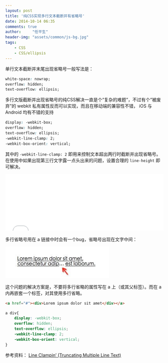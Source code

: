 ```yaml
---
layout: post
title: '纯CSS实现多行文本截断并有省略号'
date: 2014-10-14 06:35
comments: true
author:     "任平生"
header-img: "assets/common/js-bg.jpg"
tags:
    - CSS
    - CSS/ellipsis
---
```

单行文本截断并末尾出现省略号一般写法是：

```css
white-space: nowrap;
overflow: hidden;
text-overflow: ellipsis;
```

多行文版截断并出现省略号的纯CSS解决一直是个“复杂的难题“，不过有个“被废弃”的 webkit 私有属性反而可以实现，而且在移动端的兼容性不错， iOS 与 Android 均有不错的支持

```css
display: -webkit-box;
overflow: hidden;
text-overflow: ellipsis;
-webkit-line-clamp: 2;
-webkit-box-orient: vertical;
```

其中的 `-webkit-line-clamp: 2` 即用来控制文本超出两行时截断并出现省略号。 在使用中如果出现第三行文字露一点头出来的问题，设置合理的 `line-height` 即可解决。

<iframe width="100%" height="180" src="//jsfiddle.net/rpsh/4aokpuf6/embedded/result,html,css/" allowfullscreen="allowfullscreen" frameborder="0"></iframe>


多行省略号用在 a 链接中时会有一个bug，省略号出现在文字中间：

![链接中多行省略号bug](/assets/2014/10/ellipsis_in_link.jpeg)



这个问题的解决方案是，不要将多行省略的属性写在 a 上（或其父标签）。而在 a 内再嵌套一个标签，对其使用多行省略。

```html
<a href="#"><div>Lorem ipsum dolor sit amet</div></a>
```

```css
a div{
	display: -webkit-box;
	overflow: hidden;
	text-overflow: ellipsis;
	-webkit-line-clamp: 2;
	-webkit-box-orient: vertical;
}
```

参考资料：
[Line Clampin’ (Truncating Multiple Line Text)](https://css-tricks.com/line-clampin/)